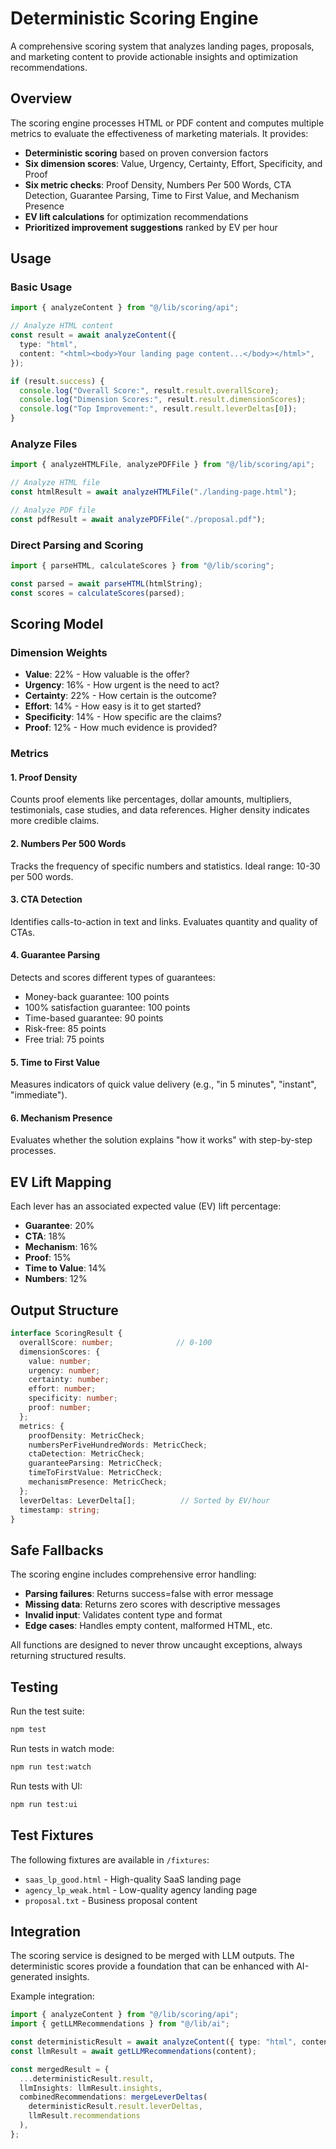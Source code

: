 # Deterministic Scoring Engine

A comprehensive scoring system that analyzes landing pages, proposals, and marketing content to provide actionable insights and optimization recommendations.

## Overview

The scoring engine processes HTML or PDF content and computes multiple metrics to evaluate the effectiveness of marketing materials. It provides:

- **Deterministic scoring** based on proven conversion factors
- **Six dimension scores**: Value, Urgency, Certainty, Effort, Specificity, and Proof
- **Six metric checks**: Proof Density, Numbers Per 500 Words, CTA Detection, Guarantee Parsing, Time to First Value, and Mechanism Presence
- **EV lift calculations** for optimization recommendations
- **Prioritized improvement suggestions** ranked by EV per hour

## Usage

### Basic Usage

```typescript
import { analyzeContent } from "@/lib/scoring/api";

// Analyze HTML content
const result = await analyzeContent({
  type: "html",
  content: "<html><body>Your landing page content...</body></html>",
});

if (result.success) {
  console.log("Overall Score:", result.result.overallScore);
  console.log("Dimension Scores:", result.result.dimensionScores);
  console.log("Top Improvement:", result.result.leverDeltas[0]);
}
```

### Analyze Files

```typescript
import { analyzeHTMLFile, analyzePDFFile } from "@/lib/scoring/api";

// Analyze HTML file
const htmlResult = await analyzeHTMLFile("./landing-page.html");

// Analyze PDF file
const pdfResult = await analyzePDFFile("./proposal.pdf");
```

### Direct Parsing and Scoring

```typescript
import { parseHTML, calculateScores } from "@/lib/scoring";

const parsed = await parseHTML(htmlString);
const scores = calculateScores(parsed);
```

## Scoring Model

### Dimension Weights

- **Value**: 22% - How valuable is the offer?
- **Urgency**: 16% - How urgent is the need to act?
- **Certainty**: 22% - How certain is the outcome?
- **Effort**: 14% - How easy is it to get started?
- **Specificity**: 14% - How specific are the claims?
- **Proof**: 12% - How much evidence is provided?

### Metrics

#### 1. Proof Density
Counts proof elements like percentages, dollar amounts, multipliers, testimonials, case studies, and data references. Higher density indicates more credible claims.

#### 2. Numbers Per 500 Words
Tracks the frequency of specific numbers and statistics. Ideal range: 10-30 per 500 words.

#### 3. CTA Detection
Identifies calls-to-action in text and links. Evaluates quantity and quality of CTAs.

#### 4. Guarantee Parsing
Detects and scores different types of guarantees:
- Money-back guarantee: 100 points
- 100% satisfaction guarantee: 100 points
- Time-based guarantee: 90 points
- Risk-free: 85 points
- Free trial: 75 points

#### 5. Time to First Value
Measures indicators of quick value delivery (e.g., "in 5 minutes", "instant", "immediate").

#### 6. Mechanism Presence
Evaluates whether the solution explains "how it works" with step-by-step processes.

## EV Lift Mapping

Each lever has an associated expected value (EV) lift percentage:

- **Guarantee**: 20%
- **CTA**: 18%
- **Mechanism**: 16%
- **Proof**: 15%
- **Time to Value**: 14%
- **Numbers**: 12%

## Output Structure

```typescript
interface ScoringResult {
  overallScore: number;              // 0-100
  dimensionScores: {
    value: number;
    urgency: number;
    certainty: number;
    effort: number;
    specificity: number;
    proof: number;
  };
  metrics: {
    proofDensity: MetricCheck;
    numbersPerFiveHundredWords: MetricCheck;
    ctaDetection: MetricCheck;
    guaranteeParsing: MetricCheck;
    timeToFirstValue: MetricCheck;
    mechanismPresence: MetricCheck;
  };
  leverDeltas: LeverDelta[];          // Sorted by EV/hour
  timestamp: string;
}
```

## Safe Fallbacks

The scoring engine includes comprehensive error handling:

- **Parsing failures**: Returns success=false with error message
- **Missing data**: Returns zero scores with descriptive messages
- **Invalid input**: Validates content type and format
- **Edge cases**: Handles empty content, malformed HTML, etc.

All functions are designed to never throw uncaught exceptions, always returning structured results.

## Testing

Run the test suite:

```bash
npm test
```

Run tests in watch mode:

```bash
npm run test:watch
```

Run tests with UI:

```bash
npm run test:ui
```

## Test Fixtures

The following fixtures are available in `/fixtures`:

- `saas_lp_good.html` - High-quality SaaS landing page
- `agency_lp_weak.html` - Low-quality agency landing page
- `proposal.txt` - Business proposal content

## Integration

The scoring service is designed to be merged with LLM outputs. The deterministic scores provide a foundation that can be enhanced with AI-generated insights.

Example integration:

```typescript
import { analyzeContent } from "@/lib/scoring/api";
import { getLLMRecommendations } from "@/lib/ai";

const deterministicResult = await analyzeContent({ type: "html", content });
const llmResult = await getLLMRecommendations(content);

const mergedResult = {
  ...deterministicResult.result,
  llmInsights: llmResult.insights,
  combinedRecommendations: mergeLeverDeltas(
    deterministicResult.result.leverDeltas,
    llmResult.recommendations
  ),
};
```
